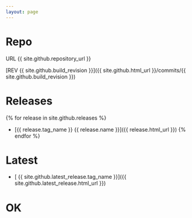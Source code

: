 ```yaml
---
layout: page
---
```



# Repo

 URL {{ site.github.repository_url }}

 [REV {{ site.github.build_revision }}]({{ site.github.html_url }}/commits/{{ site.github.build_revision }})

# Releases

{% for release in site.github.releases %}
  * [{{ release.tag_name }} {{ release.name }}]({{ release.html_url }})
{% endfor %}

# Latest

 * [ {{ site.github.latest_release.tag_name }}]({{ site.github.latest_release.html_url }}) 

# OK
